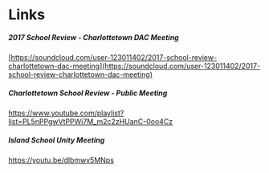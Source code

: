 # Links

##### 2017 School Review - Charlottetown DAC Meeting
[https://soundcloud.com/user-123011402/2017-school-review-charlottetown-dac-meeting](https://soundcloud.com/user-123011402/2017-school-review-charlottetown-dac-meeting)

##### Charlottetown School Review - Public Meeting
https://www.youtube.com/playlist?list=PL5nPPgwVtPPWi7M_m2c2zHUanC-0oo4Cz

##### Island School Unity Meeting 
https://youtu.be/dlbmwv5MNps
